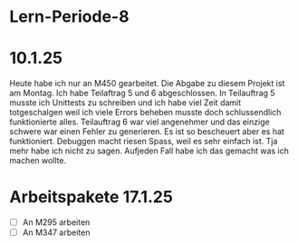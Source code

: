 # Lern-Periode-8

# 10.1.25

Heute habe ich nur an M450 gearbeitet. Die Abgabe zu diesem Projekt ist am Montag. Ich habe Teilaftrag 5 und 6 abgeschlossen. In Teilauftrag 5 musste ich Unittests zu schreiben und ich habe viel Zeit damit totgeschalgen weil ich viele Errors beheben musste doch schlussendlich funktionierte alles. Teilauftrag 6 war viel angenehmer und das einzige schwere war einen Fehler zu generieren. Es ist so bescheuert aber es hat funktioniert. Debuggen macht riesen Spass, weil es sehr einfach ist. Tja mehr habe ich nicht zu sagen. Aufjeden Fall habe ich das gemacht was ich machen wollte. 

# Arbeitspakete 17.1.25

- [ ] An M295 arbeiten 
- [ ] An M347 arbeiten
